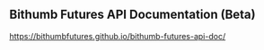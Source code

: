 Bithumb Futures API Documentation (Beta)
-----------------------------

https://bithumbfutures.github.io/bithumb-futures-api-doc/

